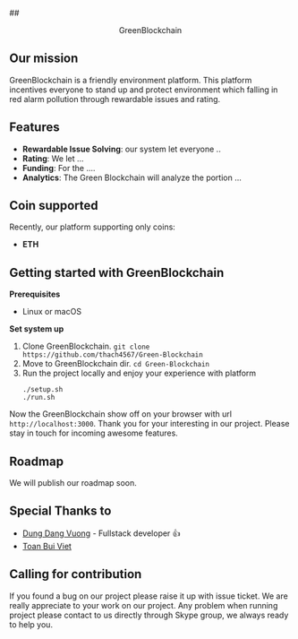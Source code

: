 ##<center>GreenBlockchain</center>


Our mission
-------------
GreenBlockchain is a friendly environment platform. This platform incentives everyone to stand up and protect environment 
which falling in red alarm pollution through rewardable issues and rating.

Features
-------------
* **Rewardable Issue Solving**: our system let everyone .. 
* **Rating**: We let ...
* **Funding**: For the ....
* **Analytics**: The Green Blockchain will analyze the portion ...

Coin supported 
-------------
Recently, our platform supporting only coins:
* **ETH**

Getting started with GreenBlockchain
------------ 
 **Prerequisites**
 * Linux or macOS 
 
 **Set system up**
 1. Clone GreenBlockchain.
 `git clone https://github.com/thach4567/Green-Blockchain`
 2. Move to GreenBlockchain dir.
 `cd Green-Blockchain`
 3. Run the project locally and enjoy your experience with platform
    ```$xslt
    ./setup.sh
    ./run.sh
    ```
 Now the GreenBlockchain show off on your browser with url `http://localhost:3000`.
 Thank you for your interesting in our project. Please stay in touch for incoming awesome features.
 
 Roadmap 
 -----------
 We will publish our roadmap soon.
 
 Special Thanks to 
 -----------
 * [Dung Dang Vuong](https://www.linkedin.com/in/dang-vuong-dung-56265114b) - Fullstack developer :+1:
 * [Toan Bui Viet]() 
 
 Calling for contribution 
 -----------
 If you found a bug on our project please raise it up with issue ticket. We are really appreciate to your work on our
 project. Any problem when running project please contact to us directly through Skype group, we always ready 
 to help you.
 
 